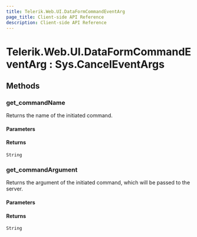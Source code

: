 ```yaml
---
title: Telerik.Web.UI.DataFormCommandEventArg
page_title: Client-side API Reference
description: Client-side API Reference
---
```


# Telerik.Web.UI.DataFormCommandEventArg : Sys.CancelEventArgs 

## Methods

###  get_commandName

Returns the name of the initiated command.

#### Parameters

#### Returns

`String` 

###  get_commandArgument

Returns the argument of the initiated command, which will be passed to the server.

#### Parameters

#### Returns

`String` 
